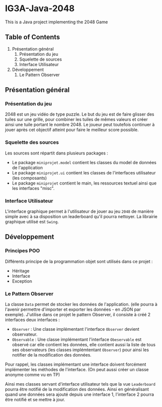 # IG3A-Java-2048
This is a Java project implementing the 2048 Game

## Table of Contents
1. Présentation général
    1. Présentation du jeu
    2. Squelette de sources
    3. Interface Utilisateur
2. Développement
    1. Le Pattern Observer

## Présentation général

### Présentation du jeu
2048 est un jeu vidéo de type puzzle. Le but du jeu est de faire glisser des tuiles sur une grille, pour combiner les tuiles de mêmes valeurs et créer ainsi une tuile portant le nombre 2048. Le joueur peut toutefois continuer à jouer après cet objectif atteint pour faire le meilleur score possible.

### Squelette des sources
Les sources sont répartit dans plusieurs packages :
- Le package `miniprojet.model` contient les classes du model de données de l'application
- Le package `miniprojet.ui` contient les classes de l'interfaces utilisateur (les composants)
- Le package `miniprojet` contient le main, les ressources textuel ainsi que les interfaces "misc".

### Interface Utilisateur
L'interface graphique permet à l'utilisateur de jouer au jeu `2048` de manière simple avec à sa disposition un leaderboard qu'il pourra nettoyer. La librairie graphique utilisé est `Swing`. 

## Développement

### Principes POO
Différents principe de la programmation objet sont utilisés dans ce projet :
- Héritage
- Interface
- Exception

### Le Pattern Observer
La classe `Data` permet de stocker les données de l'application. (elle pourra à l'avenir permettre d'importer et exporter les données - en JSON par exemple).
J'utilise dans ce projet le pattern Observer, il consiste à créé 2 interfaces deux interfaces :
- `Observer` : Une classe implémentant l'interface `Observer` devient observateur.
- `Observable` : Une classe implémentant l'interface `Obeservable` est observé car elle contient les données, elle contient aussi la liste de tous ses observateurs (les classes implémtentant `Observer`) pour ainsi les notifier de la modification des données.

Pour rappel, les classes implémentant une interface doivent forcément implémenter les méthodes de l'interface. (On peut aussi créer un classe anonyme comme vu en TP)

Ainsi mes classes servant d'interface utilisateur tels que la vue `Leaderboard` pourra être notifié de la modification des données.
Ainsi en généralisant quand une données sera ajouté depuis une interface 1, l'interface 2 pourra être notifié et se mettre à jour.

